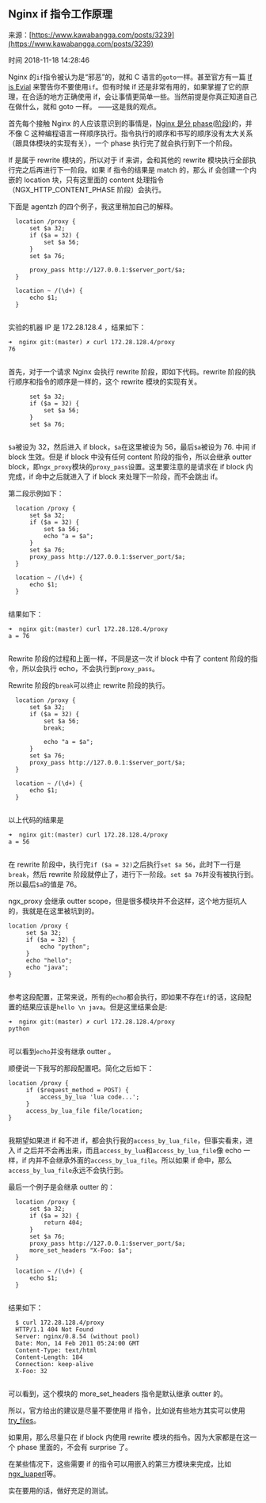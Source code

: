 ## Nginx if 指令工作原理

来源：[https://www.kawabangga.com/posts/3239](https://www.kawabangga.com/posts/3239)

时间 2018-11-18 14:28:46


Nginx 的`if`指令被认为是“邪恶”的，就和 C 语言的`goto`一样。甚至官方有一篇 [If is Evial][0] 来警告你不要使用`if`。但有时候 if 还是非常有用的，如果掌握了它的原理，在合适的地方正确使用 if，会让事情更简单一些。当然前提是你真正知道自己在做什么，就和 goto 一样。 ——这是我的观点。

首先每个接触 Nginx 的人应该意识到的事情是，[Nginx 是分 phase(阶段)][1]的，并不像 C 这种编程语言一样顺序执行。指令执行的顺序和书写的顺序没有太大关系（跟具体模块的实现有关），一个 phase 执行完了就会执行到下一个阶段。

If 是属于 rewrite 模块的，所以对于 if 来讲，会和其他的 rewrite 模块执行全部执行完之后再进行下一阶段。如果 if 指令的结果是 match 的，那么 if 会创建一个内嵌的 location 块，只有这里面的 content 处理指令（NGX_HTTP_CONTENT_PHASE 阶段）会执行。

下面是 agentzh 的四个例子，我这里稍加自己的解释。

```nginx
  location /proxy {
      set $a 32;
      if ($a = 32) {
          set $a 56;
      }
      set $a 76;

      proxy_pass http://127.0.0.1:$server_port/$a;
  }
 
  location ~ /(\d+) {
      echo $1;
  }


```

实验的机器 IP 是 172.28.128.4 ，结果如下：

```
➜  nginx git:(master) ✗ curl 172.28.128.4/proxy
76


```

首先，对于一个请求 Nginx 会执行 rewrite 阶段，即如下代码。rewrite 阶段的执行顺序和指令的顺序是一样的，这个 rewrite 模块的实现有关。

```nginx
      set $a 32;
      if ($a = 32) {
          set $a 56;
      }
      set $a 76;


```
`$a`被设为 32，然后进入 if block，`$a`在这里被设为 56，最后`$a`被设为 76. 中间 if block 生效。但是 if block 中没有任何 content 阶段的指令，所以会继承 outter block，即`ngx_proxy`模块的`proxy_pass`设置。这里要注意的是请求在 if block 内完成，if 命中之后就进入了 if block 来处理下一阶段，而不会跳出 if。

第二段示例如下：

```nginx
  location /proxy {
      set $a 32;
      if ($a = 32) {
          set $a 56;
          echo "a = $a";
      }
      set $a 76;
      proxy_pass http://127.0.0.1:$server_port/$a;
  }
 
  location ~ /(\d+) {
      echo $1;
  }


```

结果如下：

```
➜  nginx git:(master) curl 172.28.128.4/proxy
a = 76


```

Rewrite 阶段的过程和上面一样，不同是这一次 if block 中有了 content 阶段的指令，所以会执行 echo，不会执行到`proxy_pass`。

Rewrite 阶段的`break`可以终止 rewrite 阶段的执行。

```nginx
  location /proxy {
      set $a 32;
      if ($a = 32) {
          set $a 56;
          break;
 
          echo "a = $a";
      }
      set $a 76;
      proxy_pass http://127.0.0.1:$server_port/$a;
  }
 
  location ~ /(\d+) {
      echo $1;
  }


```

以上代码的结果是

```
➜  nginx git:(master) curl 172.28.128.4/proxy
a = 56


```

在 rewrite 阶段中，执行完`if ($a = 32)`之后执行`set $a 56`，此时下一行是`break`，然后 rewrite 阶段就停止了，进行下一阶段。`set $a 76`并没有被执行到。所以最后`$a`的值是 76。

ngx_proxy 会继承 outter scope，但是很多模块并不会这样，这个地方挺坑人的，我就是在这里被坑到的。

```nginx
location /proxy {
     set $a 32;
     if ($a = 32) {
         echo "python";
     }
     echo "hello";
     echo "java";
}


```

参考这段配置，正常来说，所有的`echo`都会执行，即如果不存在`if`的话，这段配置的结果应该是`hello \n java`。但是这里结果会是:

```
➜  nginx git:(master) ✗ curl 172.28.128.4/proxy
python


```

可以看到`echo`并没有继承 outter 。

顺便说一下我写的那段配置吧。简化之后如下：

```nginx
location /proxy {
     if ($request_method = POST) {
         access_by_lua 'lua code...';
     }
     access_by_lua_file file/location;
}


```

我期望如果进 if 和不进 if，都会执行我的`access_by_lua_file`，但事实看来，进入 if 之后并不会再出来，而且`access_by_lua`和`access_by_lua_file`像 echo 一样，if 内并不会继承外面的`access_by_lua_file`。所以如果 if 命中，那么`access_by_lua_file`永远不会执行到。

最后一个例子是会继承 outter 的：

```nginx
  location /proxy {
      set $a 32;
      if ($a = 32) {
          return 404;
      }
      set $a 76;
      proxy_pass http://127.0.0.1:$server_port/$a;
      more_set_headers "X-Foo: $a";
  }
 
  location ~ /(\d+) {
      echo $1;
  }


```

结果如下：

```
  $ curl 172.28.128.4/proxy
  HTTP/1.1 404 Not Found
  Server: nginx/0.8.54 (without pool)
  Date: Mon, 14 Feb 2011 05:24:00 GMT
  Content-Type: text/html
  Content-Length: 184
  Connection: keep-alive
  X-Foo: 32


```

可以看到，这个模块的 more_set_headers 指令是默认继承 outter 的。

所以，官方给出的建议是尽量不要使用 if 指令，比如说有些地方其实可以使用[try_files][2]。

如果用，那么尽量只在 if block 内使用 rewrite 模块的指令。因为大家都是在这一个 phase 里面的，不会有 surprise 了。

在某些情况下，这些需要 if 的指令可以用嵌入的第三方模块来完成，比如[ngx_lua][3][perl][4]等。

实在要用的话，做好充足的测试。


[0]: https://www.nginx.com/resources/wiki/start/topics/depth/ifisevil/
[1]: https://openresty.org/download/agentzh-nginx-tutorials-zhcn.html#02-NginxDirectiveExecOrder01
[2]: https://www.nginx.com/resources/wiki/start/topics/depth/ifisevil/#what-to-do-instead
[3]: https://github.com/openresty/lua-nginx-module
[4]: http://nginx.org/en/docs/http/ngx_http_perl_module.html